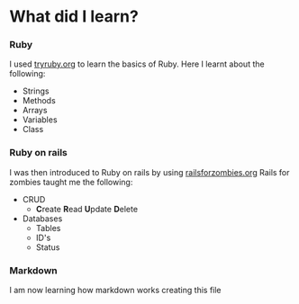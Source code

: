 # What did I learn?
### Ruby

I used [tryruby.org](http://tryruby.org/levels/1/challenges/0) to learn the basics of Ruby. Here I learnt about the following:
                                                       
* Strings
* Methods
* Arrays 
* Variables
* Class

### Ruby on rails

I was then introduced to Ruby on rails by using [railsforzombies.org](http://railsforzombies.org/) Rails for zombies taught me the following:

* CRUD
    * **C**reate **R**ead **U**pdate **D**elete
* Databases
  * Tables
  * ID's
  * Status

### Markdown

I am now learning how markdown works creating this file

                                                       
